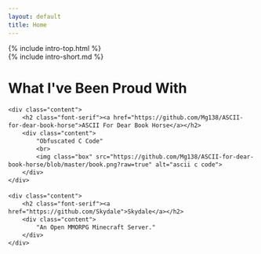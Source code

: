 ```yaml
---
layout: default
title: Home
---
```


<head></head>

<div class="section">
{% include intro-top.html %}

<div class="content" markdown="1">
{% include intro-short.md %}
</div>

</div>

<div class="section">
    <h1 class="font-serif">What I've Been Proud With</h1>

    <div class="content">
        <h2 class="font-serif"><a href="https://github.com/Mg138/ASCII-for-dear-book-horse">ASCII For Dear Book Horse</a></h2>
        <div class="content">
            "Obfuscated C Code"
            <br>
            <img class="box" src="https://github.com/Mg138/ASCII-for-dear-book-horse/blob/master/book.png?raw=true" alt="ascii c code">
        </div>
    </div>

    <div class="content">
        <h2 class="font-serif"><a href="https://github.com/Skydale">Skydale</a></h2>
        <div class="content">
            "An Open MMORPG Minecraft Server."
        </div>
    </div>
</div>